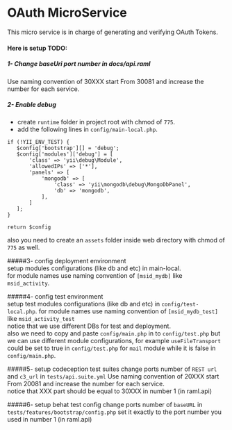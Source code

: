 # OAuth MicroService
This micro service is in charge of generating and verifying OAuth Tokens.

#### Here is setup TODO:

##### 1- Change baseUri port number in docs/api.raml
Use naming convention of 30XXX start From 30081 and increase the number for each service.

##### 2- Enable debug 
- create `runtime` folder in project root with chmod of `775`.
- add the following lines in `config/main-local.php`.
```
if (!YII_ENV_TEST) {
   $config['bootstrap'][] = 'debug';
   $config['modules']['debug'] = [
       'class' => 'yii\debug\Module',
       'allowedIPs' => ['*'],
       'panels' => [
           'mongodb' => [
               'class' => 'yii\mongodb\debug\MongoDbPanel',
               'db' => 'mongodb',
           ],
       ]
   ];
}

return $config
```
also you need to create an `assets` folder inside web directory with chmod of `775` as well.

#####3- config deployment environment  
setup modules configurations (like db and etc) in main-local.  
for module names use naming convention of `[msid_mydb]` like `msid_activity`.

#####4- config test environment  
setup test modules configurations (like db and etc) in `config/test-local.php`.
for module names use naming convention of `[msid_mydb_test]` like `msid_activity_test`  
notice that we use different DBs for test and deployment.  
also we need to copy and paste `config/main.php` in to `config/test.php` but we can use 
different module configurations, for example `useFileTransport` could be set to true in 
`config/test.php` for `mail` module while it is false in `config/main.php`.

#####5- setup codeception test suites
change ports number of `REST url` and `c3_url` in `tests/api.suite.yml`
Use naming convention of 20XXX start From 20081 and increase the number for each service.  
notice that XXX part should be equal to 30XXX in number 1 (in raml.api)

#####6- setup behat test config
change ports number of `baseURL` in `tests/features/bootstrap/config.php`
set it exactly to the port number you used in number 1 (in raml.api)
